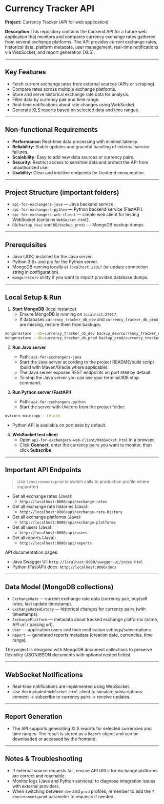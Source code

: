 # Currency Tracker API

**Project:** Currency Tracker (API for web application)

**Description**
This repository contains the backend API for a future web application that monitors and compares currency exchange rates gathered from several exchange platforms. The API provides current exchange rates, historical data, platform metadata, user management, real-time notifications via WebSocket, and report generation (XLS).

---

## Key Features
- Fetch current exchange rates from external sources (APIs or scraping).
- Compare rates across multiple exchange platforms.
- Store and serve historical exchange rate data for analysis.
- Filter data by currency pair and time range.
- Real-time notifications about rate changes using WebSocket.
- Generate XLS reports based on selected data and time ranges.

---

## Non-functional Requirements
- **Performance:** Real-time data processing with minimal latency.
- **Reliability:** Stable updates and graceful handling of external service failures.
- **Scalability:** Easy to add new data sources or currency pairs.
- **Security:** Restrict access to sensitive data and protect the API from unauthorized use.
- **Usability:** Clear and intuitive endpoints for frontend consumption.

---

## Project Structure (important folders)
- `api-for-exchangers-java` — Java backend service.
- `api-for-exchangers-python` — Python backend service (FastAPI).
- `api-for-exchangers-web-client` — simple web client for testing WebSocket (contains `WebSocket.html`).
- `DB/backup_dev/` and `DB/backup_prod/` — MongoDB backup dumps.

---

## Prerequisites
- Java (JDK) installed for the Java server.
- Python 3.9+ and pip for the Python server.
- MongoDB running locally at `localhost:27017` (or update connection string in configuration).
- `mongorestore` utility if you want to import provided database dumps.

---

## Local Setup & Run
1. **Start MongoDB** (local instance):
   - Ensure MongoDB is running on `localhost:27017`.
   - If databases `currency_tracker_db_dev` and `currency_tracker_db_prod` are missing, restore them from backups:

```bash
mongorestore --db=currency_tracker_db_dev backup_dev/currency_tracker_db_dev
mongorestore --db=currency_tracker_db_prod backup_prod/currency_tracker_db_prod
```

2. **Run Java server**
   - Path: `api-for-exchangers-java`
   - Start the Java server according to the project README/build script (build with Maven/Gradle where applicable).
   - The Java server exposes REST endpoints on port `8080` by default.
   - To stop the Java server you can use your terminal/IDE stop command.

3. **Run Python server (FastAPI)**
   - Path: `api-for-exchangers-python`
   - Start the server with Uvicorn from the project folder:

```bash
uvicorn main:app --reload
```

   - Python API is available on port `8000` by default.

4. **WebSocket test client**
   - Open `api-for-exchangers-web-client/WebSocket.html` in a browser.
   - Click **Connect**, enter the currency pairs you want to monitor, then click **Subscribe**.

---

## Important API Endpoints
> Use `?environment=prod` to switch calls to production profile where supported.

- Get all exchange rates (Java):
  - `http://localhost:8080/api/exchange-rates`
- Get all exchange rate histories (Java):
  - `http://localhost:8080/api/exchange-rate-history`
- Get all exchange platforms (Java):
  - `http://localhost:8080/api/exchange-platforms`
- Get all users (Java):
  - `http://localhost:8080/api/users`
- Get all reports (Java):
  - `http://localhost:8080/api/reports`

API documentation pages:
- Java Swagger UI: `http://localhost:8080/swagger-ui/index.html`
- Python (FastAPI) docs: `http://localhost:8000/docs`

---

## Data Model (MongoDB collections)
- `ExchangeRate` — current exchange rate data (currency pair, buy/sell rates, last update timestamp).
- `ExchangeRateHistory` — historical changes for currency pairs (with timestamps).
- `ExchangePlatform` — metadata about tracked exchange platforms (name, API url / parsing url).
- `User` — application users and their notification settings/subscriptions.
- `Report` — generated reports metadata (creation date, currencies, time range).

The project is designed with MongoDB document collections to preserve flexibility (JSON/BSON documents with optional nested fields).

---

## WebSocket Notifications
- Real-time notifications are implemented using WebSocket.
- Use the included `WebSocket.html` client to simulate subscriptions: connect → subscribe to currency pairs → receive updates.

---

## Report Generation
- The API supports generating XLS reports for selected currencies and time ranges. The result is stored as a `Report` object and can be downloaded or accessed by the frontend.

---

## Notes & Troubleshooting
- If external source requests fail, ensure API URLs for exchange platforms are correct and reachable.
- Monitor logs (Java and Python services) to diagnose integration issues with external providers.
- When switching between `dev` and `prod` profiles, remember to add the `?environment=prod` parameter to requests if needed.
